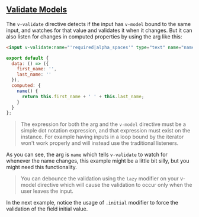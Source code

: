 ## [Validate Models](#validate-model-example)

The `v-validate` directive detects if the input has `v-model` bound to the same input, and watches for that value and validates it when it changes. But it can also listen for changes in computed properties by using the arg like this:

```html
<input v-validate:name="'required|alpha_spaces'" type="text" name="name">
```

```js
export default {
  data: () => ({
    first_name: '',
    last_name: ''
  }),
  computed: {
    name() {
      return this.first_name + ' ' + this.last_name;
    }
  }
};
```

> The expression for both the arg and the `v-model` directive must be a simple dot notation expression, and that expression must exist on the instance. For example having inputs in a loop bound by the iterator won't work properly and will instead use the traditional listeners.

As you can see, the arg is `name` which tells `v-validate` to watch for whenever the name changes, this example might be a little bit silly, but you might need this functionality.

> You can debounce the validation using the `lazy` modifier on your v-model directive which will cause the validation to occur only when the user leaves the input.

In the next example, notice the usage of `.initial` modifier to force the validation of the field initial value.
